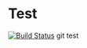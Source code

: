 # Test
[![Build Status](https://travis-ci.org/shizsun0609tw/Test.svg?branch=master)](https://travis-ci.org/shizsun0609tw/Test)
git test
